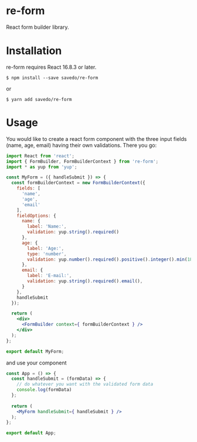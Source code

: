 re-form
=======

React form builder library.

Installation
=======

re-form requires React 16.8.3 or later.

`$ npm install --save savedo/re-form`

or

`$ yarn add savedo/re-form`

Usage
=====

You would like to create a react form component with the three input fields (name, age, email) having their own validations. There you go:

```jsx
import React from 'react';
import { FormBuilder, FormBuilderContext } from 're-form';
import * as yup from 'yup';

const MyForm = ({ handleSubmit }) => {
  const formBuilderContext = new FormBuilderContext({
    fields: [
      'name',
      'age',
      'email'
    ],
    fieldOptions: {
      name: {
        label: 'Name:',
        validation: yup.string().required()
      },
      age: {
        label: 'Age:',
        type: 'number',
        validation: yup.number().required().positive().integer().min(18)
      },
      email: {
        label: 'E-mail:',
        validation: yup.string().required().email(),
      }
    },
    handleSubmit
  });

  return (
    <div>
      <FormBuilder context={ formBuilderContext } />
    </div>
  );
};

export default MyForm;
```

and use your component

```jsx
const App = () => {
  const handleSubmit = (formData) => {
    // do whatever you want with the validated form data
    console.log(formData)
  };
  
  return (
    <MyForm handleSubmit={ handleSubmit } />
  );
};

export default App;
```
